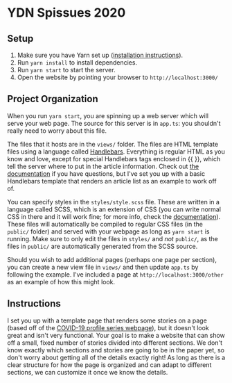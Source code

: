 # YDN Spissues 2020

## Setup

1. Make sure you have Yarn set up ([installation
instructions](https://yarnpkg.com/getting-started/install)).
2. Run `yarn install` to install dependencies.
3. Run `yarn start` to start the server.
4. Open the website by pointing your browser to `http://localhost:3000/`

## Project Organization

When you run `yarn start`, you are spinning up a web server which will serve
your web page. The source for this server is in `app.ts`: you shouldn't really
need to worry about this file.

The files that it hosts are in the `views/` folder. The files are HTML template
files using a language called
[Handlebars](https://handlebarsjs.com/guide/#what-is-handlebars). Everything is
regular HTML as you know and love, except for special Handlebars tags enclosed
in {{ }}, which tell the server where to put in the article information. Check
out [the documentation](https://handlebarsjs.com/guide/#what-is-handlebars) if
you have questions, but I've set you up with a basic Handlebars template that
renders an article list as an example to work off of.

You can specify styles in the `styles/style.scss` file. These are written in a
language called SCSS, which is an extension of CSS (you can write normal CSS in
there and it will work fine; for more info, check the
[documentation](https://sass-lang.com/documentation/syntax)). These files will
automatically be compiled to regular CSS files (in the `public/` folder) and
served with your webpage as long as `yarn start` is running. Make sure to only
edit the files in `styles/` and _not_ `public/`, as the files in `public/` are
automatically generated from the SCSS source.

Should you wish to add additional pages (perhaps one page per section),
you can create a new view file in `views/` and then update `app.ts` by following
the example. I've included a page at `http://localhost:3000/other` as an example
of how this might look.

## Instructions
I set you up with a template page that renders some stories on a page (based
off of the [COVID-19 profile series
webpage](https://yaledailynews.com/blog/category/stories-of-covid/)), but it
doesn't look great and isn't very functional. Your goal is to make a website
that can show off a small, fixed number of stories divided into different
sections. We don't know exactly which sections and stories are going to be in
the paper yet, so don't worry about getting all of the details exactly right! As
long as there is a clear structure for how the page is organized and can adapt
to different sections, we can customize it once we know the details.
